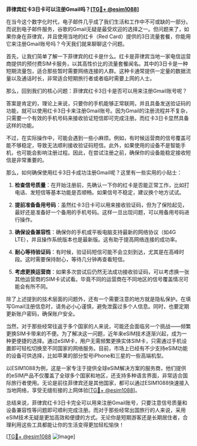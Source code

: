 **菲律宾红卡3日卡可以注册Gmail吗？[[TG💪+ @esim1088](https://t.me/s/esim1088)]**

在当今这个数字化时代，电子邮件几乎成了我们生活和工作中不可或缺的一部分。而说到电子邮件服务，谷歌的Gmail无疑是最受欢迎的选择之一。但问题来了，如果你身在菲律宾，并且使用当地的红卡（Red Card）提供的3日流量套餐，你能用它来注册Gmail账号吗？今天我们就来聊聊这个问题。

首先，让我们简单了解一下菲律宾的红卡是什么。红卡是菲律宾当地一家电信运营商提供的预付费SIM卡服务，以其高性价比的流量套餐闻名。其中的3日卡是一种短期流量包，适合那些暂时需要网络连接的人群。这种卡通常提供一定量的数据流量以及通话时长，非常适合短期旅行者或者临时需要上网的人士。

那么，回到我们的核心问题：菲律宾红卡3日卡是否可以用来注册Gmail账号呢？

答案是肯定的，理论上来说，只要你的手机能够正常联网，并且具备发送验证码的功能，就可以使用红卡3日卡来注册Gmail账号。因为Gmail的注册流程并不复杂，只需要一个有效的手机号码来接收验证短信即可完成注册。而红卡3日卡显然具备这样的功能。

不过，在实际操作中，可能会遇到一些小麻烦。例如，有时候运营商的信号覆盖可能不够稳定，导致无法顺利接收验证码短信。此外，如果使用的设备不是智能手机，也可能会影响注册过程。因此，在尝试注册之前，确保你的设备能稳定接收短信是非常重要的。

那么，如何确保使用红卡3日卡成功注册Gmail呢？这里有一些实用的小贴士：

1. **检查信号质量**：在开始注册前，先确认一下你的红卡是否能正常工作，比如打电话、发短信等基本功能是否顺畅。如果信号不稳定，建议换个地方试试。

2. **提前准备备用号码**：虽然红卡3日卡可以用来接收验证码，但为了保险起见，最好还是准备好一个备用的手机号码。这样一旦出现问题，可以用备用号码进行操作。

3. **确保设备兼容性**：确保你的手机或平板电脑支持最新的网络协议（如4G LTE），并且操作系统版本也是最新版。这有助于提高网络连接的成功率。

4. **耐心等待验证码**：有时候，验证码短信可能不会立刻到达，尤其是在高峰时段。这时需要保持耐心，等待几分钟再查看短信。

5. **考虑更换运营商**：如果多次尝试后仍然无法成功接收验证码，可以考虑换一张其他运营商的SIM卡试试看。毕竟不同的运营商在不同地区的信号覆盖情况可能会有所不同。

除了上述提到的技术层面的问题外，还有一个需要注意的地方就是隐私保护。在填写Gmail注册信息时，请务必小心谨慎，避免泄露过多个人信息。同时，也要定期更新账户密码，确保账户安全。

当然，对于那些经常往返于多个国家的人来说，可能还会面临另一个挑战——频繁更换SIM卡带来的不便。为了解决这一问题，近年来eSIM技术逐渐兴起，成为一种更便捷的选择。通过eSIM卡，用户无需频繁更换实体SIM卡，只需通过手机设置即可轻松切换至不同国家的网络服务。目前，市场上已经有不少支持eSIM功能的设备可供选择，比如苹果的部分型号iPhone和三星的一些高端机型。

以ESIM1088为例，这是一家专注于提供全球eSIM解决方案的服务商，他们提供的eSIM产品不仅覆盖了全球多个国家和地区，还支持多种语言界面，非常适合国际旅行者使用。无论是前往菲律宾还是其他国家，都可以通过ESIM1088快速接入当地网络，享受无缝衔接的上网体验[[TG💪+ @esim1088](https://t.me/s/esim1088)]。

总结来说，菲律宾红卡3日卡完全可以用来注册Gmail账号，只要注意信号质量和设备兼容性等问题即可顺利完成注册。而对于那些经常出国旅行的人来说，采用eSIM技术无疑是更加高效和便捷的方式。无论你是短期游客还是长期居住者，合理利用这些工具都能让你的生活变得更加轻松愉快！

[[TG💪+ @esim1088](https://t.me/s/esim1088) ![Image](https://i.postimg.cc/4NQfJmqS/Snipaste-2025-05-13-00-14-12.png)]